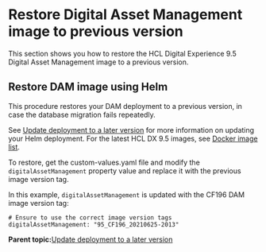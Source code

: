# Restore Digital Asset Management image to previous version

This section shows you how to restore the HCL Digital Experience 9.5 Digital Asset Management image to a previous version.

## Restore DAM image using Helm

This procedure restores your DAM deployment to a previous version, in case the database migration fails repeatedly.

See [Update deployment to a later version](../containerization/helm_update_deployment.md) for more information on updating your Helm deployment. For the latest HCL DX 9.5 images, see [Docker image list](../containerization/docker.md).

To restore, get the custom-values.yaml file and modify the `digitalAssetManagement` property value and replace it with the previous image version tag.

In this example, `digitalAssetManagement` is updated with the CF196 DAM image version tag:

```
# Ensure to use the correct image version tags
digitalAssetManagement: "95_CF196_20210625-2013"
```

**Parent topic:**[Update deployment to a later version ](../containerization/helm_update_deployment.md)

